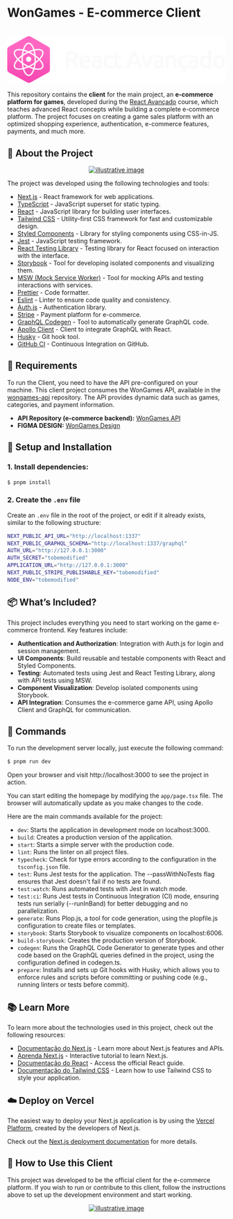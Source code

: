 # WonGames - E-commerce Client

<br/>
<picture>
  <source media="(prefers-color-scheme: dark)" srcset="https://raw.githubusercontent.com/Pedro-Estevao/boilerplate-nextjs/master/public/img/logo.svg">
  <source media="(prefers-color-scheme: light)" srcset="https://raw.githubusercontent.com/Pedro-Estevao/boilerplate-nextjs/master/public/img/logo-gh.svg">
  <img alt="Shows an illustrated sun in light mode and a moon with stars in dark mode." src="https://raw.githubusercontent.com/Pedro-Estevao/boilerplate-nextjs/master/public/img/logo.svg">
</picture>

<br/>

This repository contains the **client** for the main project, an **e-commerce platform for games**, developed during the [React Avançado](https://reactavancado.com.br/) course, which teaches advanced React concepts while building a complete e-commerce platform. The project focuses on creating a game sales platform with an optimized shopping experience, authentication, e-commerce features, payments, and much more.

## 📌 About the Project

<p style="text-align: center;">
  <a href="https://www.pedroestevao.com">
    <img src="https://res.cloudinary.com/dge3g9rcw/image/upload/v1741210796/github/whfxa6ermismpztvumnf.png" alt="illustrative image" />
  </a>
</p>

The project was developed using the following technologies and tools:

- [Next.js](https://nextjs.org/) - React framework for web applications.
- [TypeScript](https://www.typescriptlang.org/) - JavaScript superset for static typing.
- [React](https://react.dev/) - JavaScript library for building user interfaces.
- [Tailwind CSS](https://tailwindcss.com/) - Utility-first CSS framework for fast and customizable design.
- [Styled Components](https://styled-components.com/) - Library for styling components using CSS-in-JS.
- [Jest](https://jestjs.io/) - JavaScript testing framework.
- [React Testing Library](https://testing-library.com/docs/react-testing-library/intro) - Testing library for React focused on interaction with the interface.
- [Storybook](https://storybook.js.org/) - Tool for developing isolated components and visualizing them.
- [MSW (Mock Service Worker)](https://mswjs.io/) - Tool for mocking APIs and testing interactions with services.
- [Prettier](https://prettier.io/) - Code formatter.
- [Eslint](https://eslint.org/) - Linter to ensure code quality and consistency.
- [Auth.js](https://authjs.dev/) - Authentication library.
- [Stripe](https://stripe.com/) - Payment platform for e-commerce.
- [GraphQL Codegen](https://www.graphql-code-generator.com/) - Tool to automatically generate GraphQL code.
- [Apollo Client](https://www.apollographql.com/docs/react/) - Client to integrate GraphQL with React.
- [Husky](https://typicode.github.io/husky/) - Git hook tool.
- [GitHub CI](https://github.com/features/actions) - Continuous Integration on GitHub.

## 🚀 Requirements

To run the Client, you need to have the API pre-configured on your machine.
This client project consumes the WonGames API, available in the [wongames-api](https://github.com/Pedro-Estevao/wongames-api) repository. The API provides dynamic data such as games, categories, and payment information.

- **API Repository (e-commerce backend):** [WonGames API](https://github.com/Pedro-Estevao/wongames-api)
- **FIGMA DESIGN:** [WonGames Design](https://www.figma.com/design/ovvUTvKUFwLzOlU2LNmohM/Won-Games-English?node-id=43-1&p=f&t=5FZQegZOJjGpufOd-0)

## 🔧 Setup and Installation

### 1️. Install dependencies:
```bash
$ pnpm install
```

### 2️. Create the `.env` file

Create an `.env` file in the root of the project, or edit if it already exists, similar to the following structure:

```bash
NEXT_PUBLIC_API_URL="http://localhost:1337"
NEXT_PUBLIC_GRAPHQL_SCHEMA="http://localhost:1337/graphql"
AUTH_URL="http://127.0.0.1:3000"
AUTH_SECRET="tobemodified"
APPLICATION_URL="http://127.0.0.1:3000"
NEXT_PUBLIC_STRIPE_PUBLISHABLE_KEY="tobemodified"
NODE_ENV="tobemodified"
```

## 📦 What’s Included?

This project includes everything you need to start working on the game e-commerce frontend. Key features include:

- **Authentication and Authorization**: Integration with Auth.js for login and session management.
- **UI Components**: Build reusable and testable components with React and Styled Components.
- **Testing**: Automated tests using Jest and React Testing Library, along with API tests using MSW.
- **Component Visualization**: Develop isolated components using Storybook.
- **API Integration**: Consumes the e-commerce game API, using Apollo Client and GraphQL for communication.

## 📜 Commands

To run the development server locally, just execute the following command:

```bash
$ pnpm run dev
```

Open your browser and visit http://localhost:3000 to see the project in action.

You can start editing the homepage by modifying the `app/page.tsx` file. The browser will automatically update as you make changes to the code.

Here are the main commands available for the project:

- `dev`: Starts the application in development mode on localhost:3000.
- `build`: Creates a production version of the application.
- `start`: Starts a simple server with the production code.
- `lint`: Runs the linter on all project files.
- `typecheck`: Check for type errors according to the configuration in the `tsconfig.json` file.
- `test`: Runs Jest tests for the application. The --passWithNoTests flag ensures that Jest doesn't fail if no tests are found.
- `test:watch`: Runs automated tests with Jest in watch mode.
- `test:ci`: Runs Jest tests in Continuous Integration (CI) mode, ensuring tests run serially (--runInBand) for better debugging and no parallelization.
- `generate`: Runs Plop.js, a tool for code generation, using the plopfile.js configuration to create files or templates.
- `storybook`: Starts Storybook to visualize components on localhost:6006.
- `build-storybook`: Creates the production version of Storybook.
- `codegen`: Runs the GraphQL Code Generator to generate types and other code based on the GraphQL queries defined in the project, using the configuration defined in codegen.ts.
- `prepare`: Installs and sets up Git hooks with Husky, which allows you to enforce rules and scripts before committing or pushing code (e.g., running linters or tests before commit).

## 📚 Learn More

To learn more about the technologies used in this project, check out the following resources:

- [Documentação do Next.js](https://nextjs.org/docs) - Learn more about Next.js features and APIs.
- [Aprenda Next.js](https://nextjs.org/learn) - Interactive tutorial to learn Next.js.
- [Documentação do React](https://pt-br.react.dev/learn) - Access the official React guide.
- [Documentação do Tailwind CSS](https://tailwindcss.com/docs) - Learn how to use Tailwind CSS to style your application.

## ☁️ Deploy on Vercel

The easiest way to deploy your Next.js application is by using the [Vercel Platform](https://vercel.com/import?utm_medium=default-template&filter=next.js&utm_source=create-next-app&utm_campaign=create-next-app-readme), created by the developers of Next.js.

Check out the [Next.js deployment documentation](https://nextjs.org/docs/deployment) for more details.

## 📓 How to Use this Client

This project was developed to be the official client for the e-commerce platform. If you wish to run or contribute to this client, follow the instructions above to set up the development environment and start working.

<p style="text-align: center;">
  <a href="https://www.pedroestevao.com">
    <img src="https://res.cloudinary.com/dge3g9rcw/image/upload/v1741210793/github/tg2nycflw9z0duxhwye2.png" alt="illustrative image" />
  </a>
</p>